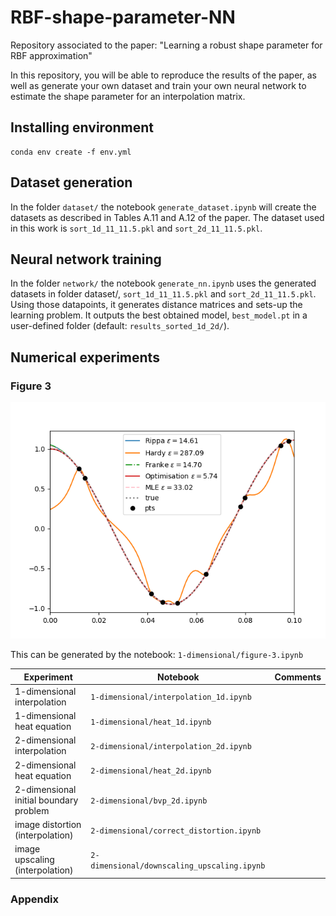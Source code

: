 # RBF-shape-parameter-NN

Repository associated to the paper: "Learning a robust shape parameter for RBF approximation"

In this repository, you will be able to reproduce the results of the paper, as well as generate your own dataset and train your own neural network to estimate the shape parameter for an interpolation matrix.

## Installing environment

~~~
conda env create -f env.yml
~~~

## Dataset generation
In the folder ``dataset/`` the notebook ``generate_dataset.ipynb`` will create the datasets as described in Tables A.11 and A.12 of the paper. The dataset used in this work is ``sort_1d_11_11.5.pkl`` and ``sort_2d_11_11.5.pkl``.

## Neural network training
In the folder ``network/`` the notebook ``generate_nn.ipynb`` uses the generated datasets in folder dataset/, ``sort_1d_11_11.5.pkl`` and ``sort_2d_11_11.5.pkl``.
Using those datapoints, it generates distance matrices and sets-up the learning problem. 
It outputs the best obtained model, ``best_model.pt`` in a user-defined folder (default: ``results_sorted_1d_2d/``).

## Numerical experiments
### Figure 3
![/images/range0.1_test_stability_inf_interval_NEW.png](https://github.com/hanveiga/RBF-shape-parameter-NN/blob/main/images/range0.1_test_stability_inf_interval_NEW.png)

This can be generated by the notebook: ``1-dimensional/figure-3.ipynb``


| Experiment   | Notebook  | Comments |
|---|---|---|
|1-dimensional interpolation   | ``1-dimensional/interpolation_1d.ipynb``   |   |
|1-dimensional heat equation   |  ``1-dimensional/heat_1d.ipynb``  |
|2-dimensional interpolation   | ``2-dimensional/interpolation_2d.ipynb``   |
|2-dimensional heat equation   |  ``2-dimensional/heat_2d.ipynb`` |   |
|2-dimensional initial boundary problem   |   ``2-dimensional/bvp_2d.ipynb`` |   |
|image distortion (interpolation)   |   ``2-dimensional/correct_distortion.ipynb`` |   |
|image upscaling (interpolation)   |   ``2-dimensional/downscaling_upscaling.ipynb`` |   |

### Appendix 
